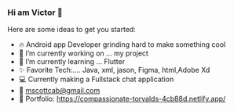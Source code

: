 ### Hi am Victor 👋



Here are some ideas to get you started:

- 🔥 Android app Developer grinding hard to make something cool 
- 🔭 I’m currently working on ... my project
- 🌱 I’m currently learning ... Flutter
- ✨ Favorite Tech:.... Java, xml, jason, Figma, html,Adobe Xd
- 💻 Currently making a Fullstack chat application 
- 📧	mscottcab@gmail.com
- 🎨 Portfolio: https://compassionate-torvalds-4cb88d.netlify.app/


